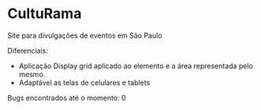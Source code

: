 # CultuRama
Site para divulgações de eventos em São Paulo


Diferenciais:
- Aplicação Display grid aplicado ao elemento e a área representada pelo mesmo.
- Adaptável as telas de celulares e tablets 




Bugs encontrados até o momento: 0
